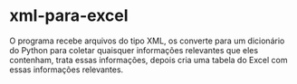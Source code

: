 # xml-para-excel
O programa recebe arquivos do tipo XML, os converte para um dicionário do Python para coletar quaisquer informações relevantes que eles contenham, trata essas informações, depois cria uma tabela do Excel com essas informações relevantes.
